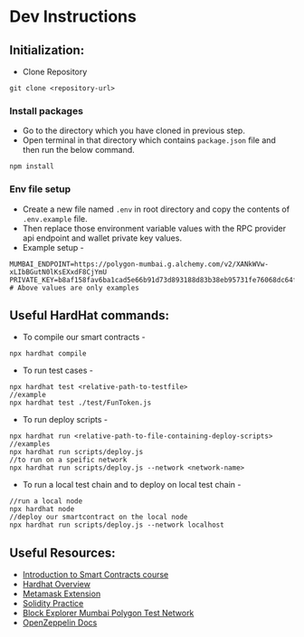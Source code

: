 # Dev Instructions
## Initialization:
- Clone Repository
```shell
git clone <repository-url>
```
### Install packages
- Go to the directory which you have cloned in previous step.
- Open terminal in that directory which contains `package.json` file and then run the below command.
```shell
npm install
```
### Env file setup
- Create a new file named `.env` in root directory and copy the contents of `.env.example` file.
- Then replace those environment variable values with the RPC provider api endpoint and wallet private key values.
- Example setup -
```dotenv
MUMBAI_ENDPOINT=https://polygon-mumbai.g.alchemy.com/v2/XANkWVw-xLIbBGutN0lKsEXxdF8CjYmU
PRIVATE_KEY=b8af158fav6ba1cad5e66b91d73d893188d83b38eb95731fe76068dc64fa8f86
# Above values are only examples
```
## Useful HardHat commands:
- To compile our  smart contracts -
```shell
npx hardhat compile
```
- To run test cases -
```shell
npx hardhat test <relative-path-to-testfile>
//example
npx hardhat test ./test/FunToken.js
```
- To run deploy scripts -
```shell
npx hardhat run <relative-path-to-file-containing-deploy-scripts>
//examples
npx hardhat run scripts/deploy.js
//to run on a speific network
npx hardhat run scripts/deploy.js --network <network-name>
```
- To run a local test chain and to deploy on local test chain -
```shell
//run a local node
npx hardhat node
//deploy our smartcontract on the local node
npx hardhat run scripts/deploy.js --network localhost
```
## Useful Resources:
- [Introduction to Smart Contracts course](https://buildspace.so/p/build-solidity-web3-app)
- [Hardhat Overview](https://hardhat.org/hardhat-runner/docs/getting-started#overview)
- [Metamask Extension](https://chrome.google.com/webstore/detail/metamask/nkbihfbeogaeaoehlefnkodbefgpgknn)
- [Solidity Practice](https://solidity-by-example.org)
- [Block Explorer Mumbai Polygon Test Network](https://mumbai.polygonscan.com)
- [OpenZeppelin Docs](https://docs.openzeppelin.com/learn/)